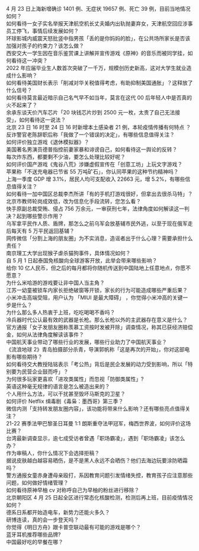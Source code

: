 4 月 23 日上海新增确诊 1401 例、无症状 19657 例、死亡 39 例，目前当地情况如何？  
如何看待一女子实名举报天津航空机长丈夫婚内出轨抛妻弃女，天津航空回应涉事员工停飞，事情后续发展如何？  
环球影城内威震天怒批竖中指男孩「丢的是你妈妈的脸」，在公共场所家长是否该加强对孩子的约束力？该怎么做？  
西安交大一学生因在音乐鉴赏课上讲解并宣传游戏《原神》的音乐而被同学挂，如何看待这一冲突？  
2022 年应届毕业生人数首次突破了一千万，规模创历史新高，这对大学生就业造成什么影响？  
如何看待美国财长表示「削减对华关税值得考虑，有助抑制美国通胀」？这释放了什么信号？  
如何看待莫言最近暗示自己名气早不如当年，莫言在这代 00 后年轻人中是否真的火不起来了？  
余承东谈天价汽车芯片「20 块钱芯片炒到 2500 元一枚，太贵了自己无法接受」，如何看待这一说法？  
北京 23 日 16 时至 24 日 16 时新增本土感染者 21 例，本轮疫情传播有何特点 ？  
反诈警官老陈辞职后称「我做了一个错误的决定」，有哪些信息值得关注？  
如何评价独立游戏《退休模拟器》？  
美国著名男演员德普指控前妻家暴和诽谤自己，如何看待这一舆论的反转？  
每次炸东西，都要剩不少油，要怎么处理比较好呢？  
如何评价国产游戏《鬼谷八荒》涉嫌虚假宣传在「创意工坊」上玩文字游戏？  
苹果称「不送充电器已节省 55 万吨矿石」，你认同苹果的这种节约精神吗？  
上海一季度 GDP 增 3.1%，居民人均可支配收入 22663 元，增 5.2%，有哪些信息值得关注？  
如何看待一加中国区总裁李杰所讲「有的手机打游戏很好，但拿出去很杀马特」？  
北京市教师轮岗成效低，改为信息化手段流转，您怎么看？  
快手原副总裁受贿、侵占 756 万余元，一审获刑七年，法律角度如何解读这一判决？起到哪些警示作用？  
乌军拿平民作人质、盾牌，那怎么之前乌军会放基辅市民外逃，以至于现在俄军走后每天有 5 万平民返回基辅？  
网传微信「分割上海的朋友圈」为不实消息，造谣者出于什么心理？需要承担什么责任？  
南京理工大学出现猴子虐杀猫狗事件，具体情况如何？  
自 5 月 1 日起泰国免核酸向全球游客开放，此举会带来哪些影响？  
给你 10 亿人民币，但之后的每月都将你随机传送到中国陆地上任意地点，你愿不愿意？  
为什么米哈游的游戏要让非中国人当主角？  
江苏一幼童被锁车内家长拒绝破窗等开锁，家长的行为可能造成哪些严重后果？  
小米冲击高端受阻，用户认为 「MIUI 是最大障碍」 ，你觉得小米冲高的关键一步是什么？  
为什么那么多人热衷于上班，吃吃喝喝不香吗？  
冷兵器时代公认最有效的武器是长枪。那么长枪以外的主武器存在意义是什么？  
官方通报「女子发朋友圈称羡慕工资按时发被开除」调查情况，称其已获经济赔偿金，如何从法律角度解读该事件？  
中国航天事业带动了哪些行业的发展，哪些行业助力了中国航天事业？  
《流浪地球 2》青岛拍摄部分杀青，导演郭帆称「这是再次的开始」，你对这部电影有哪些期待？  
如何看待交大教授陆铭表示「考公热」背后是民企发展的动力受到影响，所以「特别要为民营企业鼓而呼」？  
为何很多玩家更喜欢「进攻类属性」而忽视「防御类属性」?  
英语这种毫无规律的语言是怎么被造出来的？  
个人用什么方法，可以干扰甚至毁坏马斯克的卫星？  
如何评价 Netflix 缉毒剧《毒枭：墨西哥》第三季？  
微信内测「支持转发朋友圈内容」，该功能将带来什么影响？还有哪些亮点值得关注？  
21-22 赛季法甲巴黎圣日耳曼 1:1 朗斯重夺法甲冠军，梅西世界波，如何评价这场比赛？  
台湾最新调查显示，逾七成受访者曾遇「职场霸凌」，遇到「职场霸凌」该怎么办？  
作为审稿人，你什么情况下会选择拒稿？  
据说皮肤越白越容易晒伤，是不是黑人永远不会晒伤？他们去海边玩要涂防晒霜吗？  
警方通报女童赤身遭母亲殴打，系因教育问题引发情绪失控，教育孩子应注意那些问题，如何做好情绪管理？  
如何看待原神早柚 cv 对称呼自己为早柚的粉丝进行移除？  
北京朝阳区 4 月 25 日起全区进行常态化核酸检测，检测后再上班，目前疫情情况如何？  
德系日系都开始造电车，新势力还能火多久？  
研博连读，真的会一步登天吗？  
你觉得《明日方舟》跟卡普空联动最有可能的游戏是哪个？  
蓝牙耳机推荐哪些品牌?  
中国最好吃的早餐在哪？  
